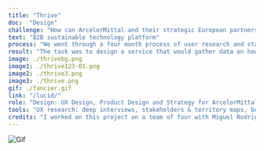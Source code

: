 ```yaml
---
title: "Thrive"
doc:  "Design"
challenge: "How can ArcelorMittal and their strategic European partners best test, collect data and showcase their most radical innovations?"
text: "B2B sustainable technology platform"
process: "We went through a four month process of user research and stakeholder interviews. We conducted 30 deep interviews, in addition to receiving over 100 survey responses. Our research included field research, benchmarking and data analysis. After co-creating a variety solutions, we tested them on users in order to come to our final concept of a B2B sustainability platform and data monitoring device. We presented our final concept to Arcelor Mittal's European board of directors in Madrid, Spain."
result: "The task was to design a service that would gather data on how users experience their products within a modular and sustainable space. After dozens of partner and user interviews, we built a business network and sustainable technology sharing platform in order to boost sustainable innovation and product development. Alongside the platform, we designed a device that would unobtrusively collect guest data and interaction with products, compiled into a database accessable to all partners which works within a modular space to showcase their products. The devise is pre-programmed with guest preferences, objectives and profile, swaps contacts on tap, monitors heart rate and skin temperature and the amount of natural resources the wearer uses in the space."
image: ./thrivebg.png
image1: ./thrive123-01.png
image2: ./thrive3.png
image3: ./thrive.png
gif: ./fancier.gif
link: "/lucid/"
role: "Design: UX Design, Product Design and Strategy for ArcelorMittal Research & Development"
tools: "UX research: deep interviews, stakeholders & territory maps, benchmarking, live prototyping, UX design: Sketch, Adobe Suite, data visualization"
credits: "I worked on this project on a team of four with Miguel Rodriguez, Tanisha O'Neill, Madeline Honingford in collaboration with ArcelorMittal and NH Hotel Group"
---
```


![Gif](thrive.gif)
